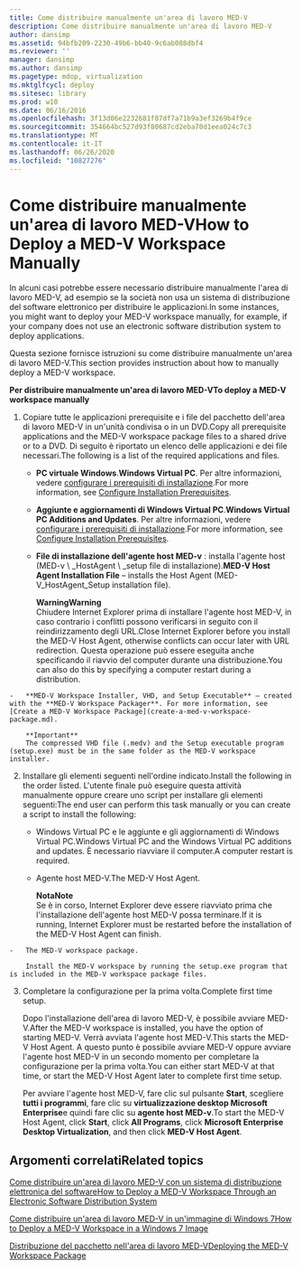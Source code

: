 ```yaml
---
title: Come distribuire manualmente un'area di lavoro MED-V
description: Come distribuire manualmente un'area di lavoro MED-V
author: dansimp
ms.assetid: 94bfb209-2230-49b6-bb40-9c6ab088dbf4
ms.reviewer: ''
manager: dansimp
ms.author: dansimp
ms.pagetype: mdop, virtualization
ms.mktglfcycl: deploy
ms.sitesec: library
ms.prod: w10
ms.date: 06/16/2016
ms.openlocfilehash: 3f13d06e2232681f87df7a71b9a3ef3269b4f9ce
ms.sourcegitcommit: 354664bc527d93f80687cd2eba70d1eea024c7c3
ms.translationtype: MT
ms.contentlocale: it-IT
ms.lasthandoff: 06/26/2020
ms.locfileid: "10827276"
---
```

# <span data-ttu-id="2028e-103">Come distribuire manualmente un'area di lavoro MED-V</span><span class="sxs-lookup"><span data-stu-id="2028e-103">How to Deploy a MED-V Workspace Manually</span></span>


<span data-ttu-id="2028e-104">In alcuni casi potrebbe essere necessario distribuire manualmente l'area di lavoro MED-V, ad esempio se la società non usa un sistema di distribuzione del software elettronico per distribuire le applicazioni.</span><span class="sxs-lookup"><span data-stu-id="2028e-104">In some instances, you might want to deploy your MED-V workspace manually, for example, if your company does not use an electronic software distribution system to deploy applications.</span></span>

<span data-ttu-id="2028e-105">Questa sezione fornisce istruzioni su come distribuire manualmente un'area di lavoro MED-V.</span><span class="sxs-lookup"><span data-stu-id="2028e-105">This section provides instruction about how to manually deploy a MED-V workspace.</span></span>

**<span data-ttu-id="2028e-106">Per distribuire manualmente un'area di lavoro MED-V</span><span class="sxs-lookup"><span data-stu-id="2028e-106">To deploy a MED-V workspace manually</span></span>**

1.  <span data-ttu-id="2028e-107">Copiare tutte le applicazioni prerequisite e i file del pacchetto dell'area di lavoro MED-V in un'unità condivisa o in un DVD.</span><span class="sxs-lookup"><span data-stu-id="2028e-107">Copy all prerequisite applications and the MED-V workspace package files to a shared drive or to a DVD.</span></span> <span data-ttu-id="2028e-108">Di seguito è riportato un elenco delle applicazioni e dei file necessari.</span><span class="sxs-lookup"><span data-stu-id="2028e-108">The following is a list of the required applications and files.</span></span>

    -   <span data-ttu-id="2028e-109">**PC virtuale Windows**.</span><span class="sxs-lookup"><span data-stu-id="2028e-109">**Windows Virtual PC**.</span></span> <span data-ttu-id="2028e-110">Per altre informazioni, vedere [configurare i prerequisiti di installazione](configure-installation-prerequisites.md).</span><span class="sxs-lookup"><span data-stu-id="2028e-110">For more information, see [Configure Installation Prerequisites](configure-installation-prerequisites.md).</span></span>

    -   <span data-ttu-id="2028e-111">**Aggiunte e aggiornamenti di Windows Virtual PC**.</span><span class="sxs-lookup"><span data-stu-id="2028e-111">**Windows Virtual PC Additions and Updates**.</span></span> <span data-ttu-id="2028e-112">Per altre informazioni, vedere [configurare i prerequisiti di installazione](configure-installation-prerequisites.md).</span><span class="sxs-lookup"><span data-stu-id="2028e-112">For more information, see [Configure Installation Prerequisites](configure-installation-prerequisites.md).</span></span>

    -   <span data-ttu-id="2028e-113">**File di installazione dell'agente host MED-v** : installa l'agente host (MED-v \ _HostAgent \ _setup file di installazione).</span><span class="sxs-lookup"><span data-stu-id="2028e-113">**MED-V Host Agent Installation File** – installs the Host Agent (MED-V\_HostAgent\_Setup installation file).</span></span>

        **<span data-ttu-id="2028e-114">Warning</span><span class="sxs-lookup"><span data-stu-id="2028e-114">Warning</span></span>**  
        <span data-ttu-id="2028e-115">Chiudere Internet Explorer prima di installare l'agente host MED-V, in caso contrario i conflitti possono verificarsi in seguito con il reindirizzamento degli URL.</span><span class="sxs-lookup"><span data-stu-id="2028e-115">Close Internet Explorer before you install the MED-V Host Agent, otherwise conflicts can occur later with URL redirection.</span></span> <span data-ttu-id="2028e-116">Questa operazione può essere eseguita anche specificando il riavvio del computer durante una distribuzione.</span><span class="sxs-lookup"><span data-stu-id="2028e-116">You can also do this by specifying a computer restart during a distribution.</span></span>



~~~
-   **MED-V Workspace Installer, VHD, and Setup Executable** – created with the **MED-V Workspace Packager**. For more information, see [Create a MED-V Workspace Package](create-a-med-v-workspace-package.md).

    **Important**  
    The compressed VHD file (.medv) and the Setup executable program (setup.exe) must be in the same folder as the MED-V workspace installer.
~~~



2. <span data-ttu-id="2028e-117">Installare gli elementi seguenti nell'ordine indicato.</span><span class="sxs-lookup"><span data-stu-id="2028e-117">Install the following in the order listed.</span></span> <span data-ttu-id="2028e-118">L'utente finale può eseguire questa attività manualmente oppure creare uno script per installare gli elementi seguenti:</span><span class="sxs-lookup"><span data-stu-id="2028e-118">The end user can perform this task manually or you can create a script to install the following:</span></span>

   -   <span data-ttu-id="2028e-119">Windows Virtual PC e le aggiunte e gli aggiornamenti di Windows Virtual PC.</span><span class="sxs-lookup"><span data-stu-id="2028e-119">Windows Virtual PC and the Windows Virtual PC additions and updates.</span></span> <span data-ttu-id="2028e-120">È necessario riavviare il computer.</span><span class="sxs-lookup"><span data-stu-id="2028e-120">A computer restart is required.</span></span>

   -   <span data-ttu-id="2028e-121">Agente host MED-V.</span><span class="sxs-lookup"><span data-stu-id="2028e-121">The MED-V Host Agent.</span></span>

       **<span data-ttu-id="2028e-122">Nota</span><span class="sxs-lookup"><span data-stu-id="2028e-122">Note</span></span>**  
       <span data-ttu-id="2028e-123">Se è in corso, Internet Explorer deve essere riavviato prima che l'installazione dell'agente host MED-V possa terminare.</span><span class="sxs-lookup"><span data-stu-id="2028e-123">If it is running, Internet Explorer must be restarted before the installation of the MED-V Host Agent can finish.</span></span>



~~~
-   The MED-V workspace package.

    Install the MED-V workspace by running the setup.exe program that is included in the MED-V workspace package files.
~~~

3. <span data-ttu-id="2028e-124">Completare la configurazione per la prima volta.</span><span class="sxs-lookup"><span data-stu-id="2028e-124">Complete first time setup.</span></span>

   <span data-ttu-id="2028e-125">Dopo l'installazione dell'area di lavoro MED-V, è possibile avviare MED-V.</span><span class="sxs-lookup"><span data-stu-id="2028e-125">After the MED-V workspace is installed, you have the option of starting MED-V.</span></span> <span data-ttu-id="2028e-126">Verrà avviata l'agente host MED-V.</span><span class="sxs-lookup"><span data-stu-id="2028e-126">This starts the MED-V Host Agent.</span></span> <span data-ttu-id="2028e-127">A questo punto è possibile avviare MED-V oppure avviare l'agente host MED-V in un secondo momento per completare la configurazione per la prima volta.</span><span class="sxs-lookup"><span data-stu-id="2028e-127">You can either start MED-V at that time, or start the MED-V Host Agent later to complete first time setup.</span></span>

   <span data-ttu-id="2028e-128">Per avviare l'agente host MED-V, fare clic sul pulsante **Start**, scegliere **tutti i programmi**, fare clic su **virtualizzazione desktop Microsoft Enterprise**e quindi fare clic su **agente host MED-v**.</span><span class="sxs-lookup"><span data-stu-id="2028e-128">To start the MED-V Host Agent, click **Start**, click **All Programs**, click **Microsoft Enterprise Desktop Virtualization**, and then click **MED-V Host Agent**.</span></span>

## <span data-ttu-id="2028e-129">Argomenti correlati</span><span class="sxs-lookup"><span data-stu-id="2028e-129">Related topics</span></span>


[<span data-ttu-id="2028e-130">Come distribuire un'area di lavoro MED-V con un sistema di distribuzione elettronica del software</span><span class="sxs-lookup"><span data-stu-id="2028e-130">How to Deploy a MED-V Workspace Through an Electronic Software Distribution System</span></span>](how-to-deploy-a-med-v-workspace-through-an-electronic-software-distribution-system.md)

[<span data-ttu-id="2028e-131">Come distribuire un'area di lavoro MED-V in un'immagine di Windows 7</span><span class="sxs-lookup"><span data-stu-id="2028e-131">How to Deploy a MED-V Workspace in a Windows 7 Image</span></span>](how-to-deploy-a-med-v-workspace-in-a-windows-7-image.md)

[<span data-ttu-id="2028e-132">Distribuzione del pacchetto nell'area di lavoro MED-V</span><span class="sxs-lookup"><span data-stu-id="2028e-132">Deploying the MED-V Workspace Package</span></span>](deploying-the-med-v-workspace-package.md)









